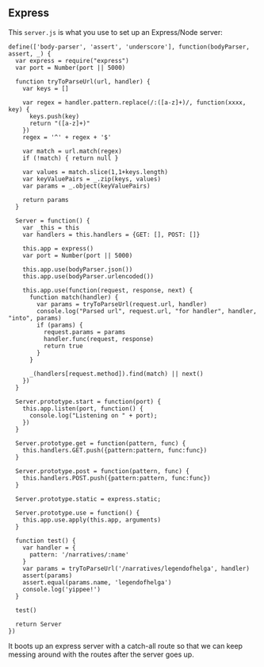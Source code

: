 Express
-------

This `server.js` is what you use to set up an Express/Node server:

    define(['body-parser', 'assert', 'underscore'], function(bodyParser, assert, _) {
      var express = require("express")
      var port = Number(port || 5000)

      function tryToParseUrl(url, handler) {
        var keys = []

        var regex = handler.pattern.replace(/:([a-z]+)/, function(xxxx, key) {
          keys.push(key)
          return "([a-z]+)"
        })
        regex = '^' + regex + '$'

        var match = url.match(regex)
        if (!match) { return null }

        var values = match.slice(1,1+keys.length)
        var keyValuePairs = _.zip(keys, values)
        var params = _.object(keyValuePairs)

        return params
      }

      Server = function() {
        var _this = this
        var handlers = this.handlers = {GET: [], POST: []}

        this.app = express()
        var port = Number(port || 5000)

        this.app.use(bodyParser.json())
        this.app.use(bodyParser.urlencoded())

        this.app.use(function(request, response, next) {
          function match(handler) {
            var params = tryToParseUrl(request.url, handler)
            console.log("Parsed url", request.url, "for handler", handler, "into", params)
            if (params) {
              request.params = params
              handler.func(request, response)
              return true
            }
          }

          _(handlers[request.method]).find(match) || next()
        })
      }

      Server.prototype.start = function(port) { 
        this.app.listen(port, function() {
          console.log("Listening on " + port);
        })
      }

      Server.prototype.get = function(pattern, func) {
        this.handlers.GET.push({pattern:pattern, func:func})
      }

      Server.prototype.post = function(pattern, func) {
        this.handlers.POST.push({pattern:pattern, func:func})
      }

      Server.prototype.static = express.static;

      Server.prototype.use = function() {
        this.app.use.apply(this.app, arguments)
      }

      function test() {
        var handler = {
          pattern: '/narratives/:name'
        }
        var params = tryToParseUrl('/narratives/legendofhelga', handler)
        assert(params)
        assert.equal(params.name, 'legendofhelga')
        console.log('yippee!')
      }

      test()

      return Server
    })

It boots up an express server with a catch-all route so that
we can keep messing around with the routes after the server
goes up.


